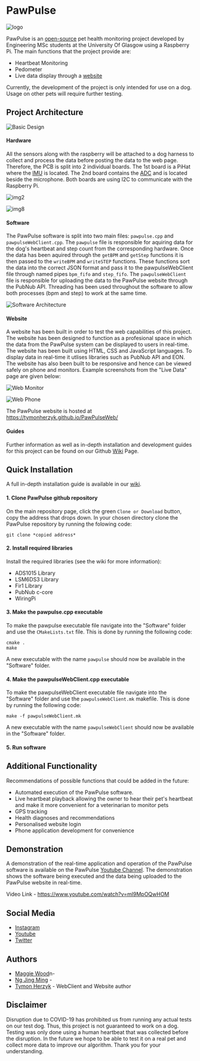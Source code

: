 # PawPulse
![logo](https://github.com/jimmyng94/PawPulse/blob/master/Other/Media/PawPulseLogo.png?raw=true)

PawPulse is an [open-source](https://github.com/jimmyng94/PawPulse/blob/master/LICENSE) pet health monitoring project developed by Engineering MSc students at the University Of Glasgow using a Raspberry Pi. The main functions that the project provide are:
- Heartbeat Monitoring
- Pedometer
- Live data display through a [website](https://tymonherzyk.github.io/PawPulseWeb/)

Currently, the development of the project is only intended for use on a dog. Usage on other pets will require further testing.

## Project Architecture
![Basic Design](https://github.com/jimmyng94/PawPulse/blob/master/Other/Media/PawPulseDiagram.png?raw=true)
#### Hardware
All the sensors along with the raspberry will be attached to a dog harness to collect and process the data before posting the data to the web page. Therefore, the PCB is split into 2 individual boards. The 1st board is a PiHat where the [IMU](https://www.st.com/resource/en/datasheet/lsm6ds3.pdf) is located. The 2nd board contains the [ADC](http://www.ti.com/lit/ds/symlink/ads1015.pdf) and is located beside the microphone. Both boards are using I2C to communicate with the Raspberry Pi.

![img2](https://github.com/jimmyng94/PawPulse/blob/master/Other/Media/image2.jpeg?raw=true)

![img8](https://github.com/jimmyng94/PawPulse/blob/master/Other/Media/image8.jpeg?raw=true)

#### Software
The PawPulse software is split into two main files: `pawpulse.cpp` and `pawpulseWebClient.cpp`. The `pawpulse` file is responsible for aquiring data for the dog's heartbeat and step count from the corresponding hardware. Once the data has been aquired through the `getBPM` and `getStep` functions it is then passed to the `writeBPM` and `writeSTEP` functions. These functions sort the data into the correct JSON format and pass it to the pawpulseWebClient file through named pipes `bpm_fifo` and `step_fifo`. The `pawpulseWebClient` file is responsible for uploading the data to the PawPulse website through the PubNub API. Threading has been used throughout the software to allow both processes (bpm and step) to work at the same time.  

![Software Architecture](https://github.com/jimmyng94/PawPulse/blob/master/Other/Media/softwareArchitecture.png?raw=true)

#### Website
A website has been built in order to test the web capabilities of this project. The website has been designed to function as a profesional space in which the data from the PawPulse system can be displayed to users in real-time. The website has been built using HTML, CSS and JavaScript languages. To display data in real-time it utlises libraries such as PubNub API and EON. The website has also been built to be responsive and hence can be viewed safely on phone and monitors. Example screenshots from the "Live Data" page are given below:

![Web Monitor](https://github.com/jimmyng94/PawPulse/blob/master/Other/Media/websiteMonitor.PNG?raw=true)

![Web Phone](https://github.com/jimmyng94/PawPulse/blob/master/Other/Media/websitePhone.PNG?raw=true)

The PawPulse website is hosted at https://tymonherzyk.github.io/PawPulseWeb/

#### Guides
Further information as well as in-depth installation and development guides for this project can be found on our Github [Wiki](https://github.com/jimmyng94/PawPulse/wiki) Page.

## Quick Installation
A full in-depth installation guide is available in our [wiki](https://github.com/jimmyng94/PawPulse/wiki/Installation-Guide).

#### 1. Clone PawPulse github repository
On the main repository page, click the green `Clone or Download` button, copy the address that drops down. In your chosen directory clone the PawPulse repository by running the folowing code:
```
git clone *copied address*
```
#### 2. Install required libraries
Install the required libraries (see the wiki for more information):
* ADS1015 Library
* LSM6DS3 Library
* Fir1 Library
* PubNub c-core
* WiringPi

#### 3. Make the pawpulse.cpp executable
To make the pawpulse executable file navigate into the "Software" folder and use the `CMakeLists.txt` file. This is done by running the following code:
```
cmake .
make
```
A new executable with the name `pawpulse` should now be available in the "Software" folder.

#### 4. Make the pawpulseWebClient.cpp executable
To make the pawpulseWebClient executable file navigate into the "Software" folder and use the `pawpulseWebClient.mk` makefile. This is done by running the following code:
```
make -f pawpulseWebClient.mk
```
A new executable with the name `pawpulseWebClient` should now be available in the "Software" folder.

#### 5. Run software

## Additional Functionality
Recommendations of possible functions that could be added in the future: 
- Automated execution of the PawPulse software.
- Live heartbeat playback allowing the owner to hear their pet's heartbeat and make it more convenient for a veterinarian to monitor pets
- GPS tracking
- Health diagnoses and recommendations
- Personalised website login
- Phone application development for convenience

## Demonstration
A demonstration of the real-time application and operation of the PawPulse software is available on the PawPulse [Youtube Channel](https://www.youtube.com/channel/UC-eADsYPdyjXFOSjoH-YVWg). The demonstration shows the software being executed and the data being uploaded to the PawPulse website in real-time.

Video Link - https://www.youtube.com/watch?v=mI9MpOQwHOM

## Social Media
- [Instagram](https://www.instagram.com/paw_pulse/)
- [Youtube](https://www.youtube.com/channel/UC-eADsYPdyjXFOSjoH-YVWg)
- [Twitter](https://twitter.com/paw_pulse)

## Authors 
- [Maggie Wood](https://github.com/maggwood)n-
- [Ng Jing Ming](https://github.com/jimmyng94) -
- [Tymon Herzyk](https://github.com/tymonherzyk) - WebClient and Website author

## Disclaimer
Disruption due to COVID-19 has prohibited us from running any actual tests on our test dog. Thus, this project is not guaranteed to work on a dog. Testing was only done using a human heartbeat that was collected before the disruption. In the future we hope to be able to test it on a real pet and collect more data to improve our algorithm. Thank you for your understanding.

